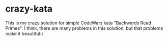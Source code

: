 # crazy-kata
This is my crazy solution for simple CodeWars kata "Backwards Read Primes". I think, there are many problems in this solution, but that problems make it beautiful:)
